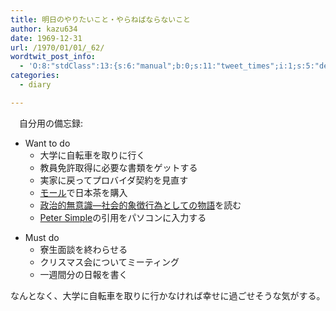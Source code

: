 ```yaml
---
title: 明日のやりたいこと・やらねばならないこと
author: kazu634
date: 1969-12-31
url: /1970/01/01/_62/
wordtwit_post_info:
  - 'O:8:"stdClass":13:{s:6:"manual";b:0;s:11:"tweet_times";i:1;s:5:"delay";i:0;s:7:"enabled";i:1;s:10:"separation";s:2:"60";s:7:"version";s:3:"3.7";s:14:"tweet_template";b:0;s:6:"status";i:2;s:6:"result";a:0:{}s:13:"tweet_counter";i:2;s:13:"tweet_log_ids";a:1:{i:0;i:3427;}s:9:"hash_tags";a:0:{}s:8:"accounts";a:1:{i:0;s:7:"kazu634";}}'
categories:
  - diary

---
```

<div class="section">
<p>
    　自分用の備忘録:
</p>
  
<ul>
<li>
      Want to do <ul>
<li>
          大学に自転車を取りに行く
</li>
<li>
          教員免許取得に必要な書類をゲットする
</li>
<li>
          実家に戻ってプロバイダ契約を見直す
</li>
<li>
<a href="http://www.themallsendai.com/" onclick="__gaTracker('send', 'event', 'outbound-article', 'http://www.themallsendai.com/', 'モール');" target="_blank">モール</a>で日本茶を購入
</li>
<li>
<a href="http://d.hatena.ne.jp/asin/4582744176" onclick="__gaTracker('send', 'event', 'outbound-article', 'http://d.hatena.ne.jp/asin/4582744176', '政治的無意識―社会的象徴行為としての物語');">政治的無意識―社会的象徴行為としての物語</a>を読む
</li>
<li>
<a href="http://d.hatena.ne.jp/asin/1406556602" onclick="__gaTracker('send', 'event', 'outbound-article', 'http://d.hatena.ne.jp/asin/1406556602', 'Peter Simple');">Peter Simple</a>の引用をパソコンに入力する
</li>
</ul>
</li>
</ul>
  
<ul>
<li>
      Must do <ul>
<li>
          寮生面談を終わらせる
</li>
<li>
          クリスマス会についてミーティング
</li>
<li>
          一週間分の日報を書く
</li>
</ul>
</li>
</ul>
  
<p>
    なんとなく、大学に自転車を取りに行かなければ幸せに過ごせそうな気がする。
</p>
</div>